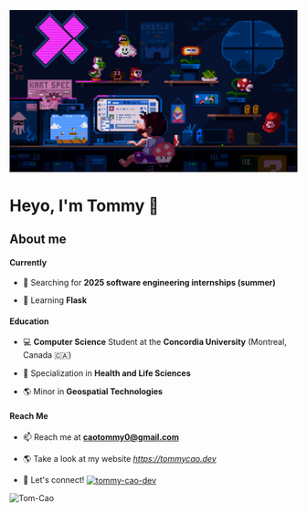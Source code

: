 <!--
**Tom-Cao/Tom-Cao** is a ✨ _special_ ✨ repository because its `README.md` (this file) appears on your GitHub profile.
-->

![](mario_coding.gif)

# Heyo, I'm Tommy 👋

## About me

#### Currently

- 🤔 Searching for **2025 software engineering internships (summer)**

- 📖 Learning **Flask**

#### Education

- 💻 **Computer Science** Student at the **Concordia University** (Montreal, Canada 🇨🇦)

- 🧬 Specialization in **Health and Life Sciences**

- 🌎 Minor in **Geospatial Technologies**


#### Reach Me

- 📫 Reach me at **caotommy0@gmail.com**

- 🌎 Take a look at my website *https://tommycao.dev*

- 🤝 Let's connect! <a href="https://linkedin.com/in/tommy-cao-dev" target="blank"><img align="center"  margin-left="auto" margin-right="auto" src="https://raw.githubusercontent.com/rahuldkjain/github-profile-readme-generator/master/src/images/icons/Social/linked-in-alt.svg" alt="tommy-cao-dev" height="20" width="30" /></a>
              
<img src="https://komarev.com/ghpvc/?username=Tom-Cao" alt="Tom-Cao" />  
